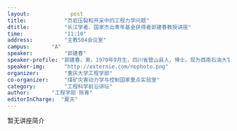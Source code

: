 ```yaml
---
layout: 			post
title:       	  "页岩压裂和开采中的工程力学问题"
dtitle:      	  "长江学者、国家杰出青年基金获得者郭建春教授讲座"
time: 		  	  "11:10"
address:	  	  "主教504会议室"
campus:	  	  "A"
speaker:	   	  "郭建春"
speaker-profile: "郭建春，男，1970年9月生，四川省营山县人，博士。现为西南石油大学石油与天然气工程学院院长，油气藏地质及开发工程国家重点实验室副主任。教育部长江学者特聘教授、国家中青年科技创新领军人才、国家杰出青年基金获得者、新世纪百千万人才工程国家级人选、国务院特殊津贴专家、省学术技术带头人，首批省青年创新团队负责人。"
speaker-img:	  "http://externie.com/nophoto.png"
organizer:		  "重庆大学工程学部"
co-organizer:	  "煤矿灾害动力学与控制国家重点实验室"
category:		  "工程科学前沿讲坛"
author:		  "工程学部 陈青"
editorInCharge:  "夏天"
---
```

暂无讲座简介
